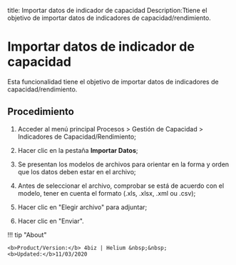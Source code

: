 title: Importar datos de indicador de capacidad
Description:Ttiene el objetivo de importar datos de indicadores de capacidad/rendimiento. 
# Importar datos de indicador de capacidad

Esta funcionalidad tiene el objetivo de importar datos de indicadores de capacidad/rendimiento.

Procedimiento
-------------

1.  Acceder al menú principal Procesos \> Gestión de Capacidad \> Indicadores de
    Capacidad/Rendimiento;

2.  Hacer clic en la pestaña **Importar Datos**;

3.  Se presentan los modelos de archivos para orientar en la forma y orden que
    los datos deben estar en el archivo;

4.  Antes de seleccionar el archivo, comprobar se está de acuerdo con el modelo,
    tener en cuenta el formato (.xls, .xlsx, .xml ou .csv);

5.  Hacer clic en "Elegir archivo" para adjuntar;

6.  Hacer clic en "Enviar".

!!! tip "About"

    <b>Product/Version:</b> 4biz | Helium &nbsp;&nbsp;
    <b>Updated:</b>11/03/2020
